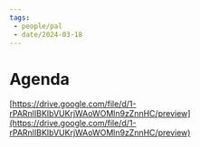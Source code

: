 ```yaml
---
tags:
 - people/pal
 - date/2024-03-18
---
```


# Agenda

[https://drive.google.com/file/d/1-rPARnlIBKIbVUKrjWAoWOMln9zZnnHC/preview](https://drive.google.com/file/d/1-rPARnlIBKIbVUKrjWAoWOMln9zZnnHC/preview)
